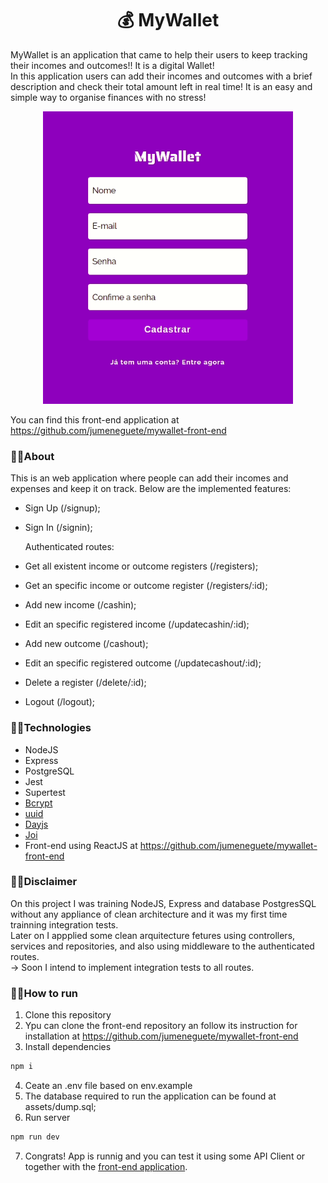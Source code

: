 <h1 align="center">💰 MyWallet</h1>

MyWallet is an application that came to help their users to keep tracking their incomes and outcomes!! It is a digital Wallet! <br/>
In this application users can add their incomes and outcomes with a brief description and check their total amount left in real time!
It is an easy and simple way to organise finances with no stress!

<p align="center"><img width="400px" src="/assets/my_wallet.gif" /></p>


You can find this front-end application at https://github.com/jumeneguete/mywallet-front-end

### 🔹🔹About

This is an web application where people can add their incomes and expenses and keep it on track. Below are the implemented features:

- Sign Up (/signup);
- Sign In (/signin);

  Authenticated routes: 
- Get all existent income or outcome registers (/registers);
- Get an specific income or outcome register (/registers/:id);
- Add new income (/cashin);
- Edit an specific registered income (/updatecashin/:id);
- Add new outcome (/cashout);
- Edit an specific registered outcome (/updatecashout/:id);
- Delete a register (/delete/:id);
- Logout (/logout);


### 🔹🔹Technologies
- NodeJS
- Express
- PostgreSQL
- Jest
- Supertest
- <a href="https://www.npmjs.com/package/bcrypt" target="_blank">Bcrypt</a>
- <a href="https://www.npmjs.com/package/uuid" target="_blank">uuid</a>
- <a href="https://www.npmjs.com/package/dayjs" target="_blank">Dayjs</a>
- <a href="https://www.npmjs.com/package/joi" target="_blank">Joi</a>
- Front-end using ReactJS at https://github.com/jumeneguete/mywallet-front-end

### 🔹🔹Disclaimer

On this project I was training NodeJS, Express and database PostgresSQL without any appliance of clean architecture and it was my first time trainning integration tests. <br>
Later on I appplied some clean arquitecture fetures using controllers, services and repositories, and also using middleware to the authenticated routes. <br>
→ Soon I intend to implement integration tests to all routes.

### 🔹🔹How to run

1. Clone this repository
2. Ypu can clone the front-end repository an follow its instruction for installation at https://github.com/jumeneguete/mywallet-front-end
3. Install dependencies
```bash
npm i
```
4. Ceate an .env file based on env.example
5. The database required to run the application can be found at assets/dump.sql;
6. Run server
```bash
npm run dev
```
7. Congrats! App is runnig and you can test it using some API Client or together with the <a href="https://github.com/jumeneguete/mywallet-front-end" target="_blank">front-end application</a>.
